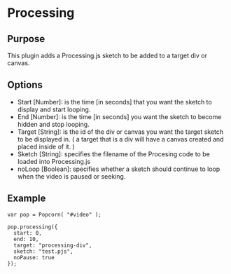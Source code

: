 # Processing #

## Purpose ##

This plugin adds a Processing.js sketch to be added to a target div or canvas.

## Options ##

* Start [Number]: is the time [in seconds] that you want the sketch to display and start looping.
* End [Number]: is the time [in seconds] you want the sketch to become hidden and stop looping.
* Target [String]: is the id of the div or canvas you want the target sketch to be displayed in. ( a target that is a div will have a canvas created and placed inside of it. )
* Sketch [String]: specifies the filename of the Procesing code to be loaded into Processing.js
* noLoop [Boolean]: specifies whether a sketch should continue to loop when the video is paused or seeking.

## Example ##

    var pop = Popcorn( "#video" );

    pop.processing({
      start: 0,
      end: 10,
      target: "processing-div",
      sketch: "test.pjs",
      noPause: true
    });
